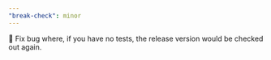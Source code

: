 ```yaml
---
"break-check": minor
---
```


🐛 Fix bug where, if you have no tests, the release version would be checked out again.
